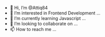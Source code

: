 - 👋 Hi, I’m @Attiq84
- 👀 I’m interested in Frontend Development ...
- 🌱 I’m currently learning Javascript ...
- 💞️ I’m looking to collaborate on ...
- 📫 How to reach me ...

<!---
Attiq84/Attiq84 is a ✨ special ✨ repository because its `README.md` (this file) appears on your GitHub profile.
You can click the Preview link to take a look at your changes.
--->
